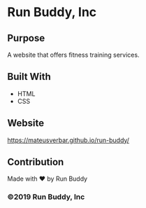 # Run Buddy, Inc

## Purpose
A website that offers fitness training services. 

## Built With
* HTML
* CSS

## Website
https://mateusverbar.github.io/run-buddy/

## Contribution
Made with ❤️ by Run Buddy

### ©️2019 Run Buddy, Inc 
